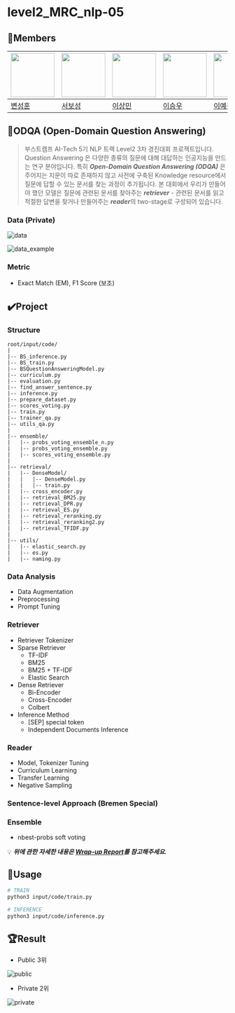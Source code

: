 # level2_MRC_nlp-05

## 🐴Members

|<img src='https://avatars.githubusercontent.com/u/102334596?v=4' height=100 width=100px></img>|<img src='https://avatars.githubusercontent.com/u/86002769?v=4' height=100 width=100px></img>|<img src='https://avatars.githubusercontent.com/u/107304584?v=' height=100 width=100px></img>|<img src='https://avatars.githubusercontent.com/u/60664644?v=4' height=100 width=100px></img>|<img src='https://avatars.githubusercontent.com/u/126854237?v=4' height=100 width=100px></img>
| --- | --- | --- | --- | --- |
| [변성훈](https://github.com/DNA-B) | [서보성](https://github.com/Seoboseong) | [이상민](https://github.com/SangMini2) | [이승우](https://github.com/OLAOOT) | [이예원](https://github.com/aeongaewon) |

## 📎ODQA (Open-Domain Question Answering)

> 부스트캠프 AI-Tech 5기 NLP 트랙 Level2 3차 경진대회 프로젝트입니다. Question Answering 은 다양한 종류의 질문에 대해 대답하는 인공지능을 만드는 연구 분야입니다. 특히 ***Open-Domain Question Answering (ODQA)*** 은 주어지는 지문이 따로 존재하지 않고 사전에 구축된 Knowledge resource에서 질문에 답할 수 있는 문서를 찾는 과정이 추가됩니다. 본 대회에서 우리가 만들어야 했던 모델은 질문에 관련된 문서를 찾아주는 ***retriever*** - 관련된 문서를 읽고 적절한 답변을 찾거나 만들어주는 ***reader***의 two-stage로 구성되어 있습니다.
> 

### Data (Private)

![data](https://github.com/boostcampaitech5/level2_nlp_mrc-nlp-05/assets/60664644/f3f5f7fc-97b0-41d2-b5d2-22b064673609)

![data_example](https://github.com/boostcampaitech5/level2_nlp_mrc-nlp-05/assets/60664644/22debc45-cf75-44ef-9c17-0611d7d459cf)

### Metric

- Exact Match (EM), F1 Score (보조)
  
## ✔️Project

### Structure

```
root/input/code/
|
|-- BS_inference.py
|-- BS_train.py
|-- BSQuestionAnsweringModel.py
|-- curriculum.py
|-- evaluation.py
|-- find_answer_sentence.py
|-- inference.py
|-- prepare_dataset.py
|-- scores_voting.py
|-- train.py
|-- trainer_qa.py
|-- utils_qa.py
|
|-- ensemble/
|   |-- probs_voting_ensemble_n.py
|   |-- probs_voting_ensemble.py
|   |-- scores_voting_ensemble.py
|
|-- retrieval/
|   |-- DenseModel/
|   |   |-- DenseModel.py
|   |   |-- train.py
|   |-- cross_encoder.py
|   |-- retrieval_BM25.py
|   |-- retrieval_DPR.py
|   |-- retrieval_ES.py
|   |-- retrieval_reranking.py
|   |-- retrieval_reranking2.py
|   |-- retrieval_TFIDF.py
|
|-- utils/
|   |-- elastic_search.py
|   |-- es.py
|   |-- naming.py

```

### Data Analysis

- Data Augmentation
- Preprocessing
- Prompt Tuning

### Retriever

- Retriever Tokenizer
- Sparse Retriever
    - TF-IDF
    - BM25
    - BM25 + TF-IDF
    - Elastic Search
- Dense Retriever
    - Bi-Encoder
    - Cross-Encoder
    - Colbert
- Inference Method
    - [SEP] special token
    - Independent Documents Inference

### Reader

- Model, Tokenizer Tuning
- Curriculum Learning
- Transfer Learning
- Negative Sampling

### Sentence-level Approach (Bremen Special)

### Ensemble

- nbest-probs soft voting


💡 __*위에 관한 자세한 내용은 [Wrap-up Report](https://github.com/boostcampaitech5/level2_nlp_mrc-nlp-05/blob/dev/mrc_NLP_%ED%8C%80%20%EB%A6%AC%ED%8F%AC%ED%8A%B8(05).pdf)를 참고해주세요.*__

## 🐞Usage

```bash
# TRAIN
python3 input/code/train.py

# INFERENCE
python3 input/code/inference.py
```

## 🏆Result

- Public 3위

![public](https://github.com/boostcampaitech5/level2_nlp_mrc-nlp-05/assets/60664644/440542d9-bf3c-4594-9d29-952cb6e2c545)


- Private 2위

![private](https://github.com/boostcampaitech5/level2_nlp_mrc-nlp-05/assets/60664644/9c42b0db-7501-41b0-b222-23b61033fe6a)
